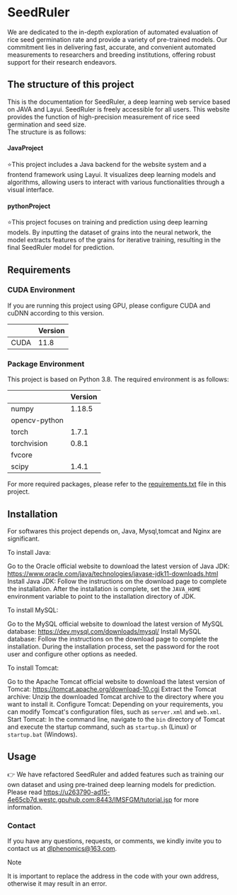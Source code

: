 # SeedRuler

We are dedicated to the in-depth exploration of automated evaluation of rice seed germination rate and provide a variety of pre-trained models. Our commitment lies in delivering fast, accurate, and convenient automated measurements to researchers and breeding institutions, offering robust support for their research endeavors.

## The structure of this project
This is the documentation for SeedRuler, a deep learning web service based on JAVA and Layui. SeedRuler is freely accessible for all users. This website provides the function of high-precision measurement of rice seed germination and seed size.<br>
The structure is as follows:<br>
#### JavaProject
⭐This project includes a Java backend for the website system and a frontend framework using Layui. It visualizes deep learning models and algorithms, allowing users to interact with various functionalities through a visual interface.

#### pythonProject

⭐This project focuses on training and prediction using deep learning models. By inputting the dataset of grains into the neural network, the model extracts features of the grains for iterative training, resulting in the final SeedRuler model for prediction.

      

## Requirements 

### CUDA Environment
If you are running this project using GPU, please configure CUDA and cuDNN according to this version.<br/>

|     | Version  |
|  ----  | ----  |
| CUDA  | 11.8 |

### Package Environment
This project is based on Python 3.8. The required environment is as follows:<br>

|     | Version  |
|  ----  | ----  |
| numpy  | 1.18.5 |
| opencv-python  |  |
| torch  | 1.7.1 |
| torchvision  | 0.8.1 |
| fvcore  |  |
| scipy  | 1.4.1 |

For more required packages, please refer to the [requirements.txt](https://github.com/daisheng123/SeedRuler/blob/master/pythonProject/requirements.txt) file in this project.

## Installation 
For softwares this project depends on, Java, Mysql,tomcat and Nginx are significant.<br>

To install Java:<br>

Go to the Oracle official website to download the latest version of Java JDK: https://www.oracle.com/java/technologies/javase-jdk11-downloads.html
Install Java JDK: Follow the instructions on the download page to complete the installation. After the installation is complete, set the `JAVA_HOME` environment variable to point to the installation directory of JDK.<br>

To install MySQL:<br>

Go to the MySQL official website to download the latest version of MySQL database: https://dev.mysql.com/downloads/mysql/
Install MySQL database: Follow the instructions on the download page to complete the installation. During the installation process, set the password for the root user and configure other options as needed.<br>

To install Tomcat:<br>

Go to the Apache Tomcat official website to download the latest version of Tomcat: https://tomcat.apache.org/download-10.cgi
Extract the Tomcat archive: Unzip the downloaded Tomcat archive to the directory where you want to install it.
Configure Tomcat: Depending on your requirements, you can modify Tomcat's configuration files, such as `server.xml` and `web.xml`.
Start Tomcat: In the command line, navigate to the `bin` directory of Tomcat and execute the startup command, such as `startup.sh` (Linux) or `startup.bat` (Windows).


## Usage 
👉 We have refactored SeedRuler and added features such as training our own dataset and using pre-trained deep learning models for prediction. Please read https://u263790-ad15-4e65cb7d.westc.gpuhub.com:8443/IMSFGM/tutorial.jsp for more information.

### Contact 
If you have any questions, requests, or comments, we kindly invite you to contact us at dlphenomics@163.com.

> [!NOTE]
> It is important to replace the address in the code with your own address, otherwise it may result in an error.


      
